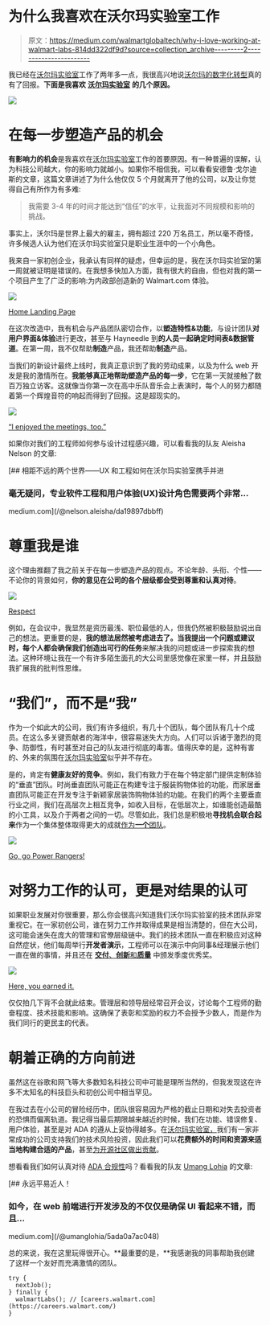# 为什么我喜欢在沃尔玛实验室工作

> 原文：<https://medium.com/walmartglobaltech/why-i-love-working-at-walmart-labs-814dd322df9d?source=collection_archive---------2----------------------->

我已经在[沃尔玛实验室](https://medium.com/u/c884135151a4?source=post_page-----814dd322df9d--------------------------------)工作了两年多一点，我很高兴地说[沃尔玛的数字化转型](https://www.forbes.com/sites/pamdanziger/2018/10/22/walmart-doubles-down-on-its-transformation-into-a-technology-company/#396cb396404c)真的有了回报。**下面是我喜欢** [**沃尔玛实验室**](https://medium.com/u/c884135151a4?source=post_page-----814dd322df9d--------------------------------) **的几个原因。**

![](img/c353409f5c80106f3463aace801d972c.png)

# 在每一步塑造产品的机会

**有影响力的机会**是我喜欢在[沃尔玛实验室](https://medium.com/u/c884135151a4?source=post_page-----814dd322df9d--------------------------------)工作的首要原因。有一种普遍的误解，认为科技公司越大，你的影响力就越小。如果你不相信我，可以看看安德鲁·戈尔迪斯的文章，这篇文章讲述了为什么他仅仅 5 个月就离开了他的公司，以及让你觉得自己有所作为有多难:

> 我需要 3-4 年的时间才能达到“信任”的水平，让我面对不同规模和影响的挑战。

事实上，沃尔玛是世界上最大的雇主，拥有超过 220 万名员工，所以毫不奇怪，许多候选人认为他们在沃尔玛实验室只是职业生涯中的一个小角色。

我来自一家初创企业，我承认有同样的疑虑，但幸运的是，我在沃尔玛实验室的第一周就被证明是错误的。在我想多快加入方面，我有很大的自由，但也对我的第一个项目产生了广泛的影响:为内政部创造新的 Walmart.com 体验。

![](img/233fdee959f1ffc40be15ba19368e392.png)

[Home Landing Page](https://www.walmart.com/cp/home/4044)

在这次改造中，我有机会与产品团队密切合作，以**塑造特性&功能**，与设计团队**对用户界面&体验**进行更改，甚至与 Hayneedle 到**的人员一起确定时间表&数据管道**。在第一周，我不仅帮助**制造**产品，我还帮助**制造**产品。

当我们的新设计最终上线时，我真正意识到了我的劳动成果，以及为什么 web 开发是我的激情所在。**我能够真正地帮助塑造产品的每一步**，它在第一天就接触了数百万独立访客。这就像当你第一次在高中乐队音乐会上表演时，每个人的努力都随着第一个辉煌音符的响起而得到了回报。这是超现实的。

![](img/fb7f62d00653e0ae625e3b27ba19caa0.png)

[“I enjoyed the meetings, too.”](https://tenor.com/view/harry-potter-crying-sad-hugging-ron-weasley-gif-4298174)

如果你对我们的工程师如何参与设计过程感兴趣，可以看看我的队友 Aleisha Nelson 的文章:

[](/@nelson.aleisha/da19897dbbff) [## 相距不远的两个世界——UX 和工程如何在沃尔玛实验室携手并进

### 毫无疑问，专业软件工程和用户体验(UX)设计角色需要两个非常…

medium.com](/@nelson.aleisha/da19897dbbff) 

# 尊重我是谁

这个理由推翻了我之前关于在每一步塑造产品的观点。不论年龄、头衔、个性——不论你的背景如何，**你的意见在公司的各个层级都会受到尊重和认真对待**。

![](img/36ace8d935cb3e06546cf7f25af4e769.png)

[Respect](https://tenor.com/view/respect-tipofthehat-respected-gif-5971429)

例如，在会议中，我显然是资历最浅、职位最低的人，但我仍然被积极鼓励说出自己的想法。更重要的是，**我的想法居然被考虑进去了。当我提出一个问题或建议时，每个人都会确保我们创造出可行的任务**来解决我的问题或进一步探索我的想法。这种环境让我在一个有许多陌生面孔的大公司里感觉像在家里一样，并且鼓励我扩展我的批判性思维。

# “我们”，而不是“我”

作为一个如此大的公司，我们有许多组织，有几十个团队，每个团队有几十个成员。在这么多关键贡献者的海洋中，很容易迷失大方向。人们可以诉诸于激烈的竞争、防御性，有时甚至对自己的队友进行彻底的毒害。值得庆幸的是，这种有害的、外来的氛围在[沃尔玛实验室](https://medium.com/u/c884135151a4?source=post_page-----814dd322df9d--------------------------------)似乎并不存在。

是的，肯定有**健康友好的竞争**。例如，我们有致力于在每个特定部门提供定制体验的“垂直”团队。时尚垂直团队可能正在构建专注于服装购物体验的功能，而家居垂直团队可能正在开发专注于新颖家居装饰购物体验的功能。在我们的两个主要垂直行业之间，我们在高层次上相互竞争，如收入目标，在低层次上，如谁能创造最酷的小工具，以及介于两者之间的一切。尽管如此，我们总是积极地**寻找机会联合起来**作为一个集体整体取得更大的成就[作为**一个**团队](https://www.forbes.com/2010/08/05/teams-teamwork-individuals-leadership-managing-collaboration.html#777f45dc5e86)。

![](img/f09e6f9748b63d774d3f881995dd7f56.png)

[Go, go Power Rangers!](https://tenor.com/view/power-rangers-hands-in-team-teamwork-gif-8647047)

# 对努力工作的认可，更是对结果的认可

如果职业发展对你很重要，那么你会很高兴知道我们沃尔玛实验室的技术团队非常重视它。在一家初创公司，谁在努力工作并取得成果是相当清楚的，但在大公司，这可能会迷失在庞大的管理和官僚层级链中。我们的技术团队一直在积极应对这种自然症状，他们每周举行**开发者演示**，工程师可以在演示中向同事&经理展示他们一直在做的事情，并且还在 [**交付**、**创新**和**质量**](https://blogs.dnvgl.com/software/2017/10/modern-business-speed-disruption/) 中颁发季度优秀奖。

![](img/7ae31cf322f643b0aa73f242ae22d536.png)

[Here, you earned it.](https://tenor.com/view/clapping-applause-shia-la-beouf-award-gif-5621294)

仅仅拍几下背不会就此结束。管理层和领导层经常召开会议，讨论每个工程师的勤奋程度、技术技能和影响。这确保了表彰和奖励的权力不会授予少数人，而是作为我们同行的更民主的代表。

# 朝着正确的方向前进

虽然这在谷歌和网飞等大多数知名科技公司中可能是理所当然的，但我发现这在许多不太知名的科技巨头和初创公司中相当罕见。

在我过去在小公司的冒险经历中，团队很容易因为严格的截止日期和对失去投资者的恐惧而偏离轨道。我记得当最后期限越来越近的时候，我们在功能、错误修复、用户体验，甚至是对 ADA 的遵从上妥协得越多。在[沃尔玛实验室，](https://medium.com/u/c884135151a4?source=post_page-----814dd322df9d--------------------------------)我们有一家非常成功的公司支持我们的技术风险投资，因此我们可以**花费额外的时间和资源来适当地构建合适的产品**，甚至[为开源社区做出贡献](https://github.com/walmartlabs)。

想看看我们如何认真对待 [ADA 合规性](https://www.interactiveaccessibility.com/services/ada-compliance)吗？看看我的队友 [Umang Lohia](https://medium.com/u/4b90992cfa2b?source=post_page-----814dd322df9d--------------------------------) 的文章:

[](/@umanglohia/5ada0a7ac048) [## 永远平易近人！

### 如今，在 web 前端进行开发涉及的不仅仅是确保 UI 看起来不错，而且…

medium.com](/@umanglohia/5ada0a7ac048) 

总的来说，我在这里玩得很开心。**最重要的是，**我感谢我的同事帮助我创建了这样一个友好而充满激情的团队。

```
try {
  nextJob();
} finally {
  walmartLabs(); // [careers.walmart.com](https://careers.walmart.com/)
}
```